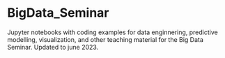 # BigData_Seminar
Jupyter notebooks with coding examples for data enginnering, predictive modelling, visualization,  and other teaching material for the Big Data Seminar. Updated to june 2023.
